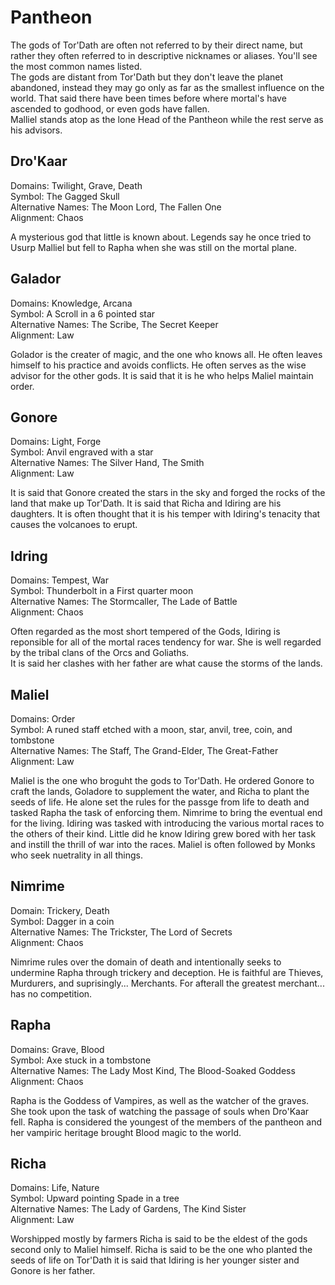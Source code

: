 # Pantheon
The gods of Tor'Dath are often not referred to by their direct name, but rather they often referred to in descriptive nicknames or aliases. You'll see the most common names listed.  
The gods are distant from Tor'Dath but they don't leave the planet abandoned, instead they may go only as far as the smallest influence on the world. That said there have been times before where mortal's have ascended to godhood, or even gods have fallen.  
Malliel stands atop as the lone Head of the Pantheon while the rest serve as his advisors.

## Dro'Kaar
Domains: Twilight, Grave, Death  
Symbol: The Gagged Skull  
Alternative Names: The Moon Lord, The Fallen One  
Alignment: Chaos

A mysterious god that little is known about. Legends say he once tried to Usurp Malliel but fell to Rapha when she was still on the mortal plane.

## Galador
Domains: Knowledge, Arcana  
Symbol: A Scroll in a 6 pointed star  
Alternative Names: The Scribe, The Secret Keeper  
Alignment: Law

Golador is the creater of magic, and the one who knows all. He often leaves himself to his practice and avoids conflicts. He often serves as the wise advisor for the other gods. It is said that it is he who helps Maliel maintain order.

## Gonore
Domains: Light, Forge  
Symbol: Anvil engraved with a star    
Alternative Names: The Silver Hand, The Smith  
Alignment: Law

It is said that Gonore created the stars in the sky and forged the rocks of the land that make up Tor'Dath. It is said that Richa and Idiring are his daughters. It is often thought that it is his temper with Idiring's tenacity that causes the volcanoes to erupt.

## Idring
Domains: Tempest, War  
Symbol: Thunderbolt in a First quarter moon  
Alternative Names: The Stormcaller, The Lade of Battle  
Alignment: Chaos

Often regarded as the most short tempered of the Gods, Idiring is reponsible for all of the mortal races tendency for war. She is well regarded by the tribal clans of the Orcs and Goliaths.  
It is said her clashes with her father are what cause the storms of the lands.  

## Maliel
Domains: Order  
Symbol: A runed staff etched with a moon, star, anvil, tree, coin, and tombstone  
Alternative Names: The Staff, The Grand-Elder, The Great-Father  
Alignment: Law

Maliel is the one who broguht the gods to Tor'Dath. He ordered Gonore to craft the lands, Goladore to supplement the water, and Richa to plant the seeds of life. He alone set the rules for the passge from life to death and tasked Rapha the task of enforcing them. Nimrime to bring the eventual end for the living. Idiring was tasked with introducing the various mortal races to the others of their kind. Little did he know Idiring grew bored with her task and instill the thrill of war into the races. Maliel is often followed by Monks who seek nuetrality in all things.  

## Nimrime
Domain: Trickery, Death  
Symbol: Dagger in a coin  
Alternative Names: The Trickster, The Lord of Secrets  
Alignment: Chaos

Nimrime rules over the domain of death and intentionally seeks to undermine Rapha through trickery and deception. He is faithful are Thieves, Murdurers, and suprisingly... Merchants. For afterall the greatest merchant... has no competition.
## Rapha
Domains: Grave, Blood  
Symbol: Axe stuck in a tombstone  
Alternative Names: The Lady Most Kind, The Blood-Soaked Goddess  
Alignment: Chaos  

Rapha is the Goddess of Vampires, as well as the watcher of the graves. She took upon the task of watching the passage of souls when Dro'Kaar fell. Rapha is considered the youngest of the members of the pantheon and her vampiric heritage brought Blood magic to the world.

## Richa
Domains: Life, Nature  
Symbol: Upward pointing Spade in a tree  
Alternative Names: The Lady of Gardens, The Kind Sister  
Alignment: Law

Worshipped mostly by farmers Richa is said to be the eldest of the gods second only to Maliel himself. Richa is said to be the one who planted the seeds of life on Tor'Dath it is said that Idiring is her younger sister and Gonore is her father.
